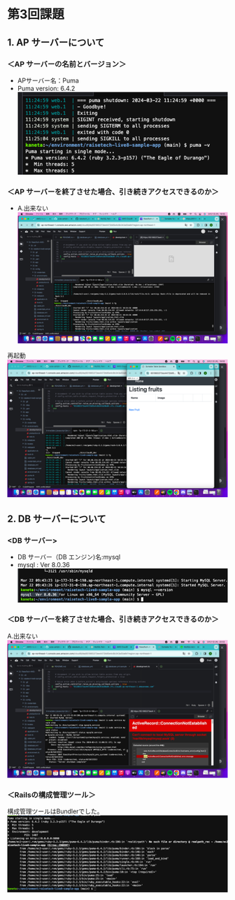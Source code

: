 # 第3回課題

## 1. AP サーバーについて
### ＜AP サーバーの名前とバージョン＞  
- APサーバー名：Puma  
- Puma version: 6.4.2  
![APサーバーの確認](lecture03-img/aplog.png)

### ＜AP サーバーを終了させた場合、引き続きアクセスできるのか＞
- A.出来ない  
![APサーバーを停止](lecture03-img/apstop.png)  

再起動  
![APサーバーを再起動](lecture03-img/aprun.png)


### 

## 2. DB サーバーについて  
###  <DB サーバー>  
-  DB サーバー（DB エンジン)名:mysql
-  mysql : Ver 8.0.36  
![DBサーバー](lecture03-img/dblog.png)  

### ＜DB サーバーを終了させた場合、引き続きアクセスできるのか＞  
A.出来ない  
![DBサーバーを停止](lecture03-img/dbstop.png)  


### ＜Railsの構成管理ツール＞  
構成管理ツールはBundlerでした。
![構成管理ツール](lecture03-img/binder.png)  
